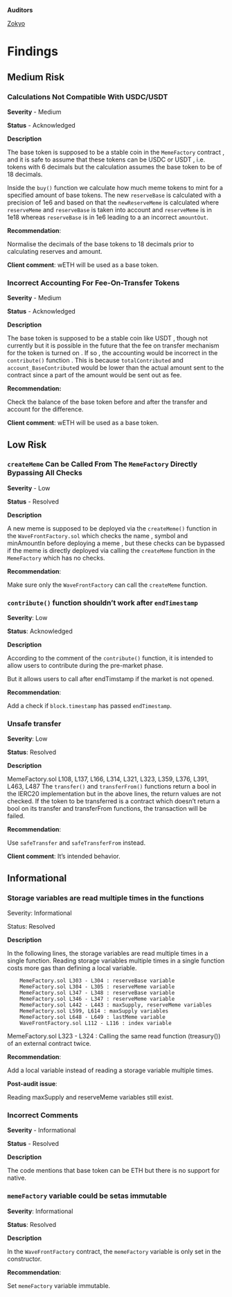**Auditors**

[Zokyo](https://x.com/zokyo_io)

# Findings

## Medium Risk

### Calculations Not Compatible With USDC/USDT

**Severity** - Medium

**Status** - Acknowledged

**Description**

The base token is supposed to be a stable coin in the `MemeFactory` contract , and it is safe to assume that these tokens can be USDC or USDT , i.e. tokens with 6 decimals but the calculation assumes the base token to be of 18 decimals. 

Inside the `buy()` function we calculate how much meme tokens to mint for a specified amount of base tokens. The new `reserveBase` is calculated with a precision of 1e6 and based on that the `newReserveMeme` is calculated where `reserveMeme` and `reserveBase` is taken into account and `reserveMeme` is in 1e18 whereas `reserveBase` is in 1e6 leading to a an incorrect `amountOut`.

**Recommendation**:

Normalise the decimals of the base tokens to 18 decimals prior to calculating reserves and amount.

**Client comment**: wETH will be used as a base token.

### Incorrect Accounting For Fee-On-Transfer Tokens

**Severity** - Medium

**Status** - Acknowledged

**Description**

The base token is supposed to be a stable coin like USDT , though not currently but it is possible in the future that the fee on transfer mechanism for the token is turned on . If so , the accounting would be incorrect in the `contribute()` function . This is because `totalContributed` and `account_BaseContribute`d would be lower than the actual amount sent to the contract since a part of the amount would be sent out as fee.

**Recommendation:**

Check the balance of the base token before and after the transfer and account for the difference.

**Client comment**: wETH will be used as a base token.

## Low Risk

### `createMeme` Can be Called From The `MemeFactory` Directly Bypassing All Checks

**Severity** - Low

**Status** - Resolved

**Description**

A new meme is supposed to be deployed via the `createMeme()` function in the `WaveFrontFactory.sol` which checks the name , symbol and minAmountIn before deploying a meme , but these checks can be bypassed if the meme is directly deployed via calling the `createMeme` function in the `MemeFactory` which has no checks.

**Recommendation**:

Make sure only the `WaveFrontFactory` can call the `createMeme` function.


### `contribute()` function shouldn’t work after `endTimestamp`

**Severity**: Low

**Status**: Acknowledged

**Description**

According to the comment of the `contribute()` function, it is intended to allow users to contribute during the pre-market phase.

But it allows users to call after endTimstamp if the market is not opened.

**Recommendation**: 

Add a check if `block.timestamp` has passed `endTimestamp`.

### Unsafe transfer

**Severity**: Low

**Status**: Resolved

**Description**

MemeFactory.sol L108, L137, L166, L314, L321, L323, L359, L376, L391, L463, L487
The `transfer()` and `transferFrom()` functions return a bool in the IERC20 implementation but in the above lines, the return values are not checked. If the token to be transferred is a contract which doesn’t return a bool on its transfer and transferFrom functions, the transaction will be failed.

**Recommendation**: 

Use `safeTransfer` and `safeTransferFrom` instead.


**Client comment**: It’s intended behavior.

## Informational 

### Storage variables are read multiple times in the functions
	
Severity: Informational

Status: Resolved

**Description**

In the following lines, the storage variables are read multiple times in a single function.
Reading storage variables multiple times in a single function costs more gas than defining a local variable.
```solidity
	MemeFactory.sol L303 - L304 : reserveBase variable
	MemeFactory.sol L304 - L305 : reserveMeme variable
	MemeFactory.sol L347 - L348 : reserveBase variable
	MemeFactory.sol L346 - L347 : reserveMeme variable
	MemeFactory.sol L442 - L443 : maxSupply, reserveMeme variables
	MemeFactory.sol L599, L614 : maxSupply variables
	MemeFactory.sol L648 - L649 : lastMeme variable
	WaveFrontFactory.sol L112 - L116 : index variable
```
MemeFactory.sol L323 - L324 : Calling the same read function (treasury()) of an external contract twice. 

**Recommendation**: 

Add a local variable instead of reading a storage variable multiple  times.

**Post-audit issue**: 

Reading maxSupply and reserveMeme variables still exist.

### Incorrect Comments

**Severity** - Informational

**Status** - Resolved

**Description**

The code mentions that base token can be ETH but there is no support for native.

### `memeFactory` variable could be setas immutable
	
**Severity**: Informational

**Status**: Resolved

**Description**

In the `WaveFrontFactory` contract, the `memeFactory` variable is only set in the constructor.

**Recommendation**: 

Set `memeFactory` variable immutable.

